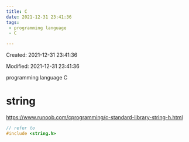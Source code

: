 ```yaml
---
title: C
date: 2021-12-31 23:41:36
tags:
 - programming language 
 - C

---
```


Created: 2021-12-31 23:41:36

Modified: 2021-12-31 23:41:36

programming language C

<!--more-->

# string

https://www.runoob.com/cprogramming/c-standard-library-string-h.html

```c
// refer to 
#include <string.h>

```

